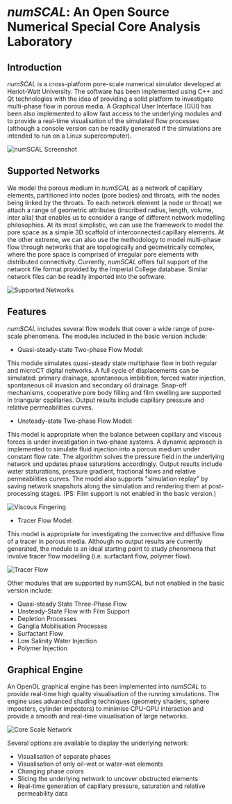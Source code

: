 # _numSCAL_: An Open Source Numerical Special Core Analysis Laboratory

## Introduction

_numSCAL_ is a cross-platform pore-scale numerical simulator developed at Heriot-Watt University. The software has been implemented using C++ and Qt technologies with the idea of providing a solid platform to investigate multi-phase flow in porous media. A Graphical User Interface (GUI) has been also implemented to allow fast access to the underlying modules and to provide a real-time visualisation of the simulated flow processes (although a console version can be readily generated if the simulations are intended to run on a Linux supercomputer).

![numSCAL Screenshot](https://image.ibb.co/iPodqU/screenshot.png)

## Supported Networks

We model the porous medium in _numSCAL_ as a network of capillary elements, partitioned into nodes (pore bodies) and throats, with the nodes being linked by the throats. To each network element (a node or throat) we attach a range of geometric attributes (inscribed radius, length, volume, inter alia) that enables us to consider a range of different network modelling philosophies. At its most simplistic, we can use the framework to model the pore space as a simple 3D scaffold of interconnected capillary elements. At the other extreme, we can also use the methodology to model multi-phase flow through networks that are topologically and geometrically complex, where the pore space is comprised of irregular pore elements with distributed connectivity. 
Currently, _numSCAL_ offers full support of the network file format provided by the Imperial College database. Similar network files can be readily imported into the software.

![Supported Networks](https://image.ibb.co/dWz6xm/networks.png)

## Features

_numSCAL_ includes several flow models that cover a wide range of pore-scale phenomena. The modules included in the basic version include:

* Quasi-steady-state Two-phase Flow Model:

This module simulates quasi-steady state multiphase flow in both regular and microCT digital networks. A full cycle of displacements can be simulated: primary drainage, spontaneous imbibition, forced water injection, spontaneous oil invasion and secondary oil drainage. Snap-off mechanisms, cooperative pore body filling and film swelling are supported in triangular capillaries. Output results include capillary pressure and relative permeabilities curves. 

* Unsteady-state Two-phase Flow Model:

This model is appropriate when the balance between capillary and viscous forces is under investigation in two-phase systems. A dynamic approach is implemented to simulate fluid injection into a porous medium under constant flow rate. The algorithm solves the pressure field in the underlying network and updates phase saturations accordingly. Output results include water staturations, pressure gradient, fractional flows and  relative permeabilities curves. The model also supports "simulation replay" by saving network snapshots along the simulation and rendering them at post-processing stages.
(PS: Film support is not enabled in the basic version.)

![Viscous Fingering](https://image.ibb.co/iHF5sw/USSS.png)

* Tracer Flow Model:

This model is appropriate for investigating the convective and diffusive flow of a tracer in porous media. Although no output results are currently generated, the module is an ideal starting point to study phenomena that involve tracer flow modelling (i.e. surfactant flow, polymer flow).

![Tracer Flow](https://image.ibb.co/c0wBXw/tracerr.png)

Other modules that are supported by numSCAL but not enabled in the basic version include:

* Quasi-steady State Three-Phase Flow
* Unsteady-State Flow with Film Support
* Depletion Processes
* Ganglia Mobilisation Processes
* Surfactant Flow
* Low Salinity Water Injection
* Polymer Injection

## Graphical Engine

An OpenGL graphical engine has been implemented into _numSCAL_ to provide real-time high quality visualisation of the running simulations. The engine uses advanced shading techniques (geometry shaders, sphere imposters, cylinder impostors) to minimise CPU-GPU interaction and provide a smooth and real-time visualisation of large networks. 

![Core Scale Network](https://image.ibb.co/hGJc3R/drainage.png)

Several options are available to display the underlying network:

* Visualisation of separate phases
* Visualisation of only oil-wet or water-wet elements
* Changing phase colors
* Slicing the underlying network to uncover obstructed elements
* Real-time generation of capillary pressure, saturation and relative permeability data

